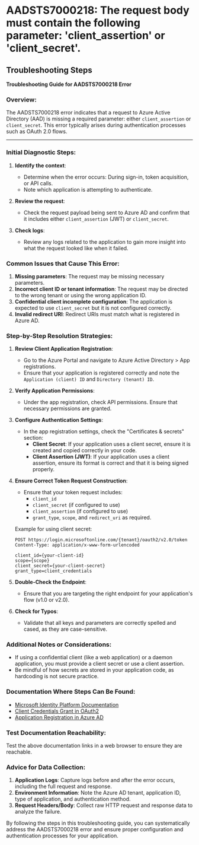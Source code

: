 
# AADSTS7000218: The request body must contain the following parameter: 'client_assertion' or 'client_secret'.


## Troubleshooting Steps
**Troubleshooting Guide for AADSTS7000218 Error**

### Overview:
The AADSTS7000218 error indicates that a request to Azure Active Directory (AAD) is missing a required parameter: either `client_assertion` or `client_secret`. This error typically arises during authentication processes such as OAuth 2.0 flows.

---

### Initial Diagnostic Steps:
1. **Identify the context**:
   - Determine when the error occurs: During sign-in, token acquisition, or API calls.
   - Note which application is attempting to authenticate.

2. **Review the request**:
   - Check the request payload being sent to Azure AD and confirm that it includes either `client_assertion` (JWT) or `client_secret`.

3. **Check logs**:
   - Review any logs related to the application to gain more insight into what the request looked like when it failed.

### Common Issues that Cause This Error:
1. **Missing parameters**: The request may be missing necessary parameters.
2. **Incorrect client ID or tenant information**: The request may be directed to the wrong tenant or using the wrong application ID.
3. **Confidential client incomplete configuration**: The application is expected to use `client_secret` but it is not configured correctly.
4. **Invalid redirect URI**: Redirect URIs must match what is registered in Azure AD.

### Step-by-Step Resolution Strategies:

1. **Review Client Application Registration**:
   - Go to the Azure Portal and navigate to Azure Active Directory > App registrations.
   - Ensure that your application is registered correctly and note the `Application (client) ID` and `Directory (tenant) ID`.

2. **Verify Application Permissions**:
   - Under the app registration, check API permissions. Ensure that necessary permissions are granted.

3. **Configure Authentication Settings**:
   - In the app registration settings, check the "Certificates & secrets" section:
     - **Client Secret**: If your application uses a client secret, ensure it is created and copied correctly in your code.
     - **Client Assertion (JWT)**: If your application uses a client assertion, ensure its format is correct and that it is being signed properly.

4. **Ensure Correct Token Request Construction**:
   - Ensure that your token request includes:
     - `client_id`
     - `client_secret` (if configured to use)
     - `client_assertion` (if configured to use)
     - `grant_type`, `scope`, and `redirect_uri` as required.

   Example for using client secret:
   ```plaintext
   POST https://login.microsoftonline.com/{tenant}/oauth2/v2.0/token
   Content-Type: application/x-www-form-urlencoded

   client_id={your-client-id}
   scope={scope}
   client_secret={your-client-secret}
   grant_type=client_credentials
   ```

5. **Double-Check the Endpoint**:
   - Ensure that you are targeting the right endpoint for your application's flow (v1.0 or v2.0).

6. **Check for Typos**:
   - Validate that all keys and parameters are correctly spelled and cased, as they are case-sensitive.

### Additional Notes or Considerations:
- If using a confidential client (like a web application) or a daemon application, you must provide a client secret or use a client assertion.
- Be mindful of how secrets are stored in your application code, as hardcoding is not secure practice.

### Documentation Where Steps Can Be Found:
- [Microsoft Identity Platform Documentation](https://docs.microsoft.com/en-us/azure/active-directory/develop/)
- [Client Credentials Grant in OAuth2](https://docs.microsoft.com/en-us/azure/active-directory/develop/v2-oauth2-client-creds-grant)
- [Application Registration in Azure AD](https://docs.microsoft.com/en-us/azure/active-directory/develop/quickstart-register-app)

### Test Documentation Reachability:
Test the above documentation links in a web browser to ensure they are reachable.

### Advice for Data Collection:
1. **Application Logs**: Capture logs before and after the error occurs, including the full request and response.
2. **Environment Information**: Note the Azure AD tenant, application ID, type of application, and authentication method.
3. **Request Headers/Body**: Collect raw HTTP request and response data to analyze the failure.

By following the steps in this troubleshooting guide, you can systematically address the AADSTS7000218 error and ensure proper configuration and authentication processes for your application.